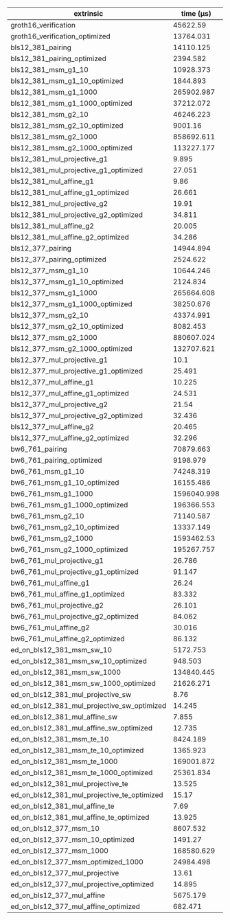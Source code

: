 | extrinsic                                   | time (µs)   |
| ------------------------------------------- | ----------- |
| groth16_verification                        | 45622.59    |
| groth16_verification_optimized              | 13764.031   |
| bls12_381_pairing                           | 14110.125   |
| bls12_381_pairing_optimized                 | 2394.582    |
| bls12_381_msm_g1_10                         | 10928.373   |
| bls12_381_msm_g1_10_optimized               | 1844.893    |
| bls12_381_msm_g1_1000                       | 265902.987  |
| bls12_381_msm_g1_1000_optimized             | 37212.072   |
| bls12_381_msm_g2_10                         | 46246.223   |
| bls12_381_msm_g2_10_optimized               | 9001.16     |
| bls12_381_msm_g2_1000                       | 858692.611  |
| bls12_381_msm_g2_1000_optimized             | 113227.177  |
| bls12_381_mul_projective_g1                 | 9.895       |
| bls12_381_mul_projective_g1_optimized       | 27.051      |
| bls12_381_mul_affine_g1                     | 9.86        |
| bls12_381_mul_affine_g1_optimized           | 26.661      |
| bls12_381_mul_projective_g2                 | 19.91       |
| bls12_381_mul_projective_g2_optimized       | 34.811      |
| bls12_381_mul_affine_g2                     | 20.005      |
| bls12_381_mul_affine_g2_optimized           | 34.286      |
| bls12_377_pairing                           | 14944.894   |
| bls12_377_pairing_optimized                 | 2524.622    |
| bls12_377_msm_g1_10                         | 10644.246   |
| bls12_377_msm_g1_10_optimized               | 2124.834    |
| bls12_377_msm_g1_1000                       | 265664.608  |
| bls12_377_msm_g1_1000_optimized             | 38250.676   |
| bls12_377_msm_g2_10                         | 43374.991   |
| bls12_377_msm_g2_10_optimized               | 8082.453    |
| bls12_377_msm_g2_1000                       | 880607.024  |
| bls12_377_msm_g2_1000_optimized             | 132707.621  |
| bls12_377_mul_projective_g1                 | 10.1        |
| bls12_377_mul_projective_g1_optimized       | 25.491      |
| bls12_377_mul_affine_g1                     | 10.225      |
| bls12_377_mul_affine_g1_optimized           | 24.531      |
| bls12_377_mul_projective_g2                 | 21.54       |
| bls12_377_mul_projective_g2_optimized       | 32.436      |
| bls12_377_mul_affine_g2                     | 20.465      |
| bls12_377_mul_affine_g2_optimized           | 32.296      |
| bw6_761_pairing                             | 70879.663   |
| bw6_761_pairing_optimized                   | 9198.979    |
| bw6_761_msm_g1_10                           | 74248.319   |
| bw6_761_msm_g1_10_optimized                 | 16155.486   |
| bw6_761_msm_g1_1000                         | 1596040.998 |
| bw6_761_msm_g1_1000_optimized               | 196366.553  |
| bw6_761_msm_g2_10                           | 71140.587   |
| bw6_761_msm_g2_10_optimized                 | 13337.149   |
| bw6_761_msm_g2_1000                         | 1593462.53  |
| bw6_761_msm_g2_1000_optimized               | 195267.757  |
| bw6_761_mul_projective_g1                   | 26.786      |
| bw6_761_mul_projective_g1_optimized         | 91.147      |
| bw6_761_mul_affine_g1                       | 26.24       |
| bw6_761_mul_affine_g1_optimized             | 83.332      |
| bw6_761_mul_projective_g2                   | 26.101      |
| bw6_761_mul_projective_g2_optimized         | 84.062      |
| bw6_761_mul_affine_g2                       | 30.016      |
| bw6_761_mul_affine_g2_optimized             | 86.132      |
| ed_on_bls12_381_msm_sw_10                   | 5172.753    |
| ed_on_bls12_381_msm_sw_10_optimized         | 948.503     |
| ed_on_bls12_381_msm_sw_1000                 | 134840.445  |
| ed_on_bls12_381_msm_sw_1000_optimized       | 21626.271   |
| ed_on_bls12_381_mul_projective_sw           | 8.76        |
| ed_on_bls12_381_mul_projective_sw_optimized | 14.245      |
| ed_on_bls12_381_mul_affine_sw               | 7.855       |
| ed_on_bls12_381_mul_affine_sw_optimized     | 12.735      |
| ed_on_bls12_381_msm_te_10                   | 8424.189    |
| ed_on_bls12_381_msm_te_10_optimized         | 1365.923    |
| ed_on_bls12_381_msm_te_1000                 | 169001.872  |
| ed_on_bls12_381_msm_te_1000_optimized       | 25361.834   |
| ed_on_bls12_381_mul_projective_te           | 13.525      |
| ed_on_bls12_381_mul_projective_te_optimized | 15.17       |
| ed_on_bls12_381_mul_affine_te               | 7.69        |
| ed_on_bls12_381_mul_affine_te_optimized     | 13.925      |
| ed_on_bls12_377_msm_10                      | 8607.532    |
| ed_on_bls12_377_msm_10_optimized            | 1491.27     |
| ed_on_bls12_377_msm_1000                    | 168580.629  |
| ed_on_bls12_377_msm_optimized_1000          | 24984.498   |
| ed_on_bls12_377_mul_projective              | 13.61       |
| ed_on_bls12_377_mul_projective_optimized    | 14.895      |
| ed_on_bls12_377_mul_affine                  | 5675.179    |
| ed_on_bls12_377_mul_affine_optimized        | 682.471     |
